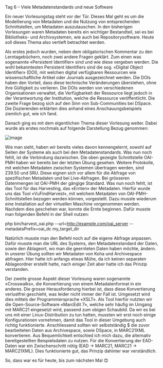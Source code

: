 Tag 6 – Viele Metadatenstandards und neue Software

Ein neuer Vorlesungstag steht vor der Tür. Dieses Mal geht es um die Modellierung von Metadaten und die Nutzung von entsprechenden Schnittstellen, um Metadaten auszutauschen.
In den bisherigen Vorlesungen waren Metadaten bereits ein wichtiger Bestandteil, sei es bei Bibliotheks- und Archivsystemen, wie auch bei Repositorysoftware. Heute soll dieses
Thema also vertieft betrachtet werden. 

Als erstes jedoch wurden, neben dem obligatorischen Kommentar zu den Lerntagebüchern, noch zwei andere Fragen geklärt. Zum einen was sogenannte «Persistent Identifier» sind 
und wie diese vergeben werden. Die wohl bekanntesten Persistent Identifiers sind die sog. «Digital Object Identifier» (DOI), mit welchen digital verfügbaren Ressourcen wie 
wissenschaftliche Artikel oder Journals ausgezeichnet werden. Die DOIs haben den Vorteil, dass diese technische Veränderungen überstehen, ohne ihre Gültigkeit zu verlieren. 
Die DOIs werden von verschiedenen Organisationen verwaltet, die Verfügbarkeit der Ressource liegt jedoch in der Verantwortung der Institution, welche die Ressource veröffentlicht. 
Die zweite Frage bezog sich auf den Sinn von Sub-Communities bei DSpace. Die Dozierenden erklärten dies anhand eines Anschauungsbeispiels ziemlich gut, wie ich fand. 

Danach ging es mit dem eigentlichen Thema dieser Vorlesung weiter. Dabei wurde als erstes nochmals auf folgende Darstellung Bezug genommen: 

![image](https://user-images.githubusercontent.com/81507183/150560365-42037f30-77a5-407d-a77f-b1f93733b35b.png)

Wie man sieht, haben wir bereits vieles davon kennengelernt, sowohl auf Seiten der Systeme als auch bei den Metadatenstandards. Was nun noch fehlt, ist die Verbindung dazwischen. 
Die oben gezeigte Schnittstelle OAI-PMH haben wir bereits bei der letzten Übung gesehen. Weitere Protokolle, mit welchen Metadaten zwischen Systemen übertragen werden, 
sind Z39.50 und SRU. Diese eignen sich vor allem für die Abfrage von spezifischen Metadaten und bei Live-Abfragen. Bei grösseren Datenmengen ist OAI-PMH der gängige Standard. 
Was nun noch fehlt, ist das Tool für das Harvesting, das «Ernten» der Metadaten. Hierfür wurde uns das Tool «VuFindHarvest», mit welchem Metadaten von OAI-PMH-Schnittstellen 
bezogen werden können, vorgestellt. Dazu musste wiederum eine Installation auf der virtuellen Maschine vorgenommen werden. Nachdem dies geschehen war, konnte die Ernte beginnen. 
Dafür musste man folgenden Befehl in der Shell nutzen: 

php bin/harvest_oai.php --url=http://example.com/oai_server -- metadataPrefix=oai_dc my_target_dir

Natürlich musste man den Befehl noch auf die eigene Abfrage anpassen. Dafür musste man die URL des Systems, den Metadatenstandard der Daten, sowie den Ablageort, wo man die 
geernteten Daten haben möchte, ändern. In unserer Übung sollten wir Metadaten von Koha und Archivespace abfragen. Hier hatte ich anfangs etwas Mühe, da ich keinen separaten 
Ablageordner erstellt hatte, nach einiger Zeit aber hatte ich das Prinzip verstanden. 

Der zweite grosse Aspekt dieser Vorlesung waren sogenannte «Crosswalks», die Konvertierung von einem Metadatenformat in ein anderes. Die grosse Herausforderung hierbei ist, 
dass diese Konvertierung verlustfrei geschieht, was leider nicht immer der Fall ist. Umgesetzt wird dies mittels der Programmiersprache «XSLT». Als Tool hierfür nutzten wir 
die Open-Source-Software «MarcEdit 7», welche sehr häufig im Umgang mit MARC21 eingesetzt wird, passend zum obigen Schaubild. Da wir es bei uns mit einer Linux-Distribution 
zu tun hatten, mussten wir erst noch einige Konfigurationen vornehmen, damit das Tool in dieser Umgebung auch richtig funktionierte. Anschliessend sollten wir selbstständig $
die zuvor bearbeiteten Daten aus Archivespace, sowie DSpace, in MARC21XML konvertieren. Aus Bequemlichkeit entschied ich mich dazu, die alternativ bereitgestellten 
Beispielsdaten zu nutzen. Für die Konvertierung der EAD-Daten war ein Zwischenschritt nötig (EAD -> MARC21, MARC21 -> MARC21XML). Dies funktionierte gut, das Prinzip dahinter 
war verständlich. 

So, dass war es für heute, bis zum nächsten Mal 😊
